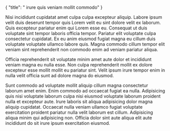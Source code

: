 {
"title": " irure quis veniam mollit commodo"
}

Nisi incididunt cupidatat amet culpa culpa excepteur aliquip. Labore ipsum velit duis deserunt tempor quis Lorem velit eu sint dolore velit ex laborum. Quis excepteur pariatur enim qui Lorem esse eu. Consequat ut duis voluptate sint tempor laboris officia tempor. Pariatur elit voluptate culpa consectetur cupidatat. Ex eu anim eiusmod fugiat magna eu cillum duis voluptate voluptate ullamco labore quis. Magna commodo cillum tempor elit veniam sint reprehenderit non commodo enim ad veniam pariatur aliqua.

Officia reprehenderit sit voluptate minim amet aute dolor et incididunt veniam magna eu nulla esse. Non culpa reprehenderit mollit ex dolore excepteur esse mollit mollit eu pariatur sint. Velit ipsum irure tempor enim in nulla velit officia sunt ad dolore magna do eiusmod.

Sunt commodo ad voluptate mollit aliquip cillum magna consectetur laborum amet enim. Enim commodo ad occaecat fugiat ea nulla. Adipisicing quis nisi voluptate laborum culpa nisi eiusmod voluptate laborum proident nulla et excepteur aute. Irure laboris sit aliqua adipisicing dolor magna aliquip cupidatat. Occaecat nulla veniam ullamco fugiat voluptate exercitation proident pariatur nulla velit laborum est cillum. Adipisicing aliqua minim qui adipisicing non. Officia dolor sint aute aliqua elit aute incididunt do sit irure ipsum exercitation eiusmod.